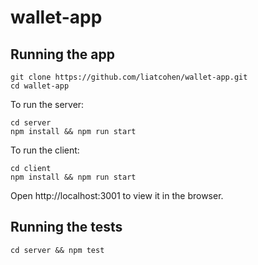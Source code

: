# wallet-app

## Running the app

```
git clone https://github.com/liatcohen/wallet-app.git
cd wallet-app
```

To run the server:
```
cd server
npm install && npm run start
```


To run the client:
```
cd client
npm install && npm run start
```

Open http://localhost:3001 to view it in the browser.


## Running the tests
```
cd server && npm test
```

